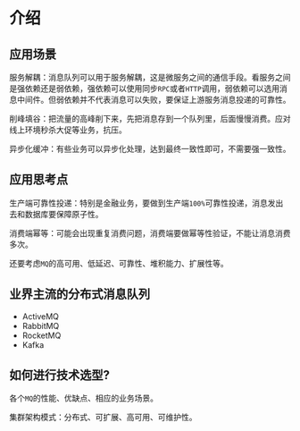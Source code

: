 # 介绍

## 应用场景

服务解耦：消息队列可以用于服务解耦，这是微服务之间的通信手段。看服务之间是强依赖还是弱依赖，强依赖可以使用同步`RPC`或者`HTTP`调用，弱依赖可以选用消息中间件。但弱依赖并不代表消息可以失败，要保证上游服务消息投递的可靠性。

削峰填谷：把流量的高峰削下来，先把消息存到一个队列里，后面慢慢消费。应对线上环境秒杀大促等业务，抗压。

异步化缓冲：有些业务可以异步化处理，达到最终一致性即可，不需要强一致性。

## 应用思考点

生产端可靠性投递：特别是金融业务，要做到生产端`100%`可靠性投递，消息发出去和数据库要保障原子性。

消费端幂等：可能会出现重复消费问题，消费端要做幂等性验证，不能让消息消费多次。

还要考虑`MQ`的高可用、低延迟、可靠性、堆积能力、扩展性等。

## 业界主流的分布式消息队列

- ActiveMQ
- RabbitMQ
- RocketMQ
- Kafka

## 如何进行技术选型?

各个`MQ`的性能、优缺点、相应的业务场景。

集群架构模式：分布式、可扩展、高可用、可维护性。